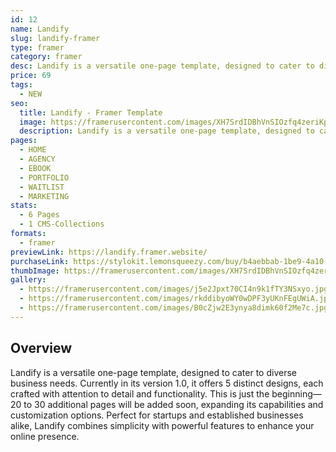 ```yaml
---
id: 12
name: Landify
slug: landify-framer
type: framer
category: framer
desc: Landify is a versatile one-page template, designed to cater to diverse business needs.
price: 69
tags:
  - NEW
seo:
  title: Landify - Framer Template
  image: https://framerusercontent.com/images/XH7SrdIDBhVnSIOzfq4zeriKpPg.jpg?scale-down-to=2048
  description: Landify is a versatile one-page template, designed to cater to diverse business needs.
pages:
  - HOME
  - AGENCY
  - EBOOK
  - PORTFOLIO
  - WAITLIST
  - MARKETING
stats:
  - 6 Pages
  - 1 CMS-Collections
formats:
  - framer
previewLink: https://landify.framer.website/
purchaseLink: https://stylokit.lemonsqueezy.com/buy/b4aebbab-1be9-4a10-9da4-3a376207e635
thumbImage: https://framerusercontent.com/images/XH7SrdIDBhVnSIOzfq4zeriKpPg.jpg?scale-down-to=2048
gallery:
  - https://framerusercontent.com/images/j5e2Jpxt70CI4n9k1fTY3NSxyo.jpg?scale-down-to=1024
  - https://framerusercontent.com/images/rkddibyoWY0wDPF3yUKnFEgUWiA.jpg?scale-down-to=1024
  - https://framerusercontent.com/images/B0cZjw2E3ynya8dimk60f2Me7c.jpg?scale-down-to=1024
---
```


## Overview

Landify is a versatile one-page template, designed to cater to diverse business needs. Currently in its version 1.0, it offers 5 distinct designs, each crafted with attention to detail and functionality. This is just the beginning—20 to 30 additional pages will be added soon, expanding its capabilities and customization options. Perfect for startups and established businesses alike, Landify combines simplicity with powerful features to enhance your online presence.
